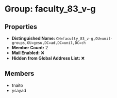 # Group: faculty_83_v-g

## Properties

- **Distinguished Name:** `CN=faculty_83_v-g,OU=unil-groups,OU=gesu,DC=ad,DC=unil,DC=ch`
- **Member Count:** 2
- **Mail Enabled:** ❌
- **Hidden from Global Address List:** ❌

## Members

- tnaito
- ysayad
